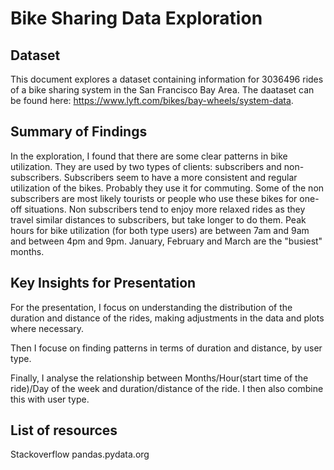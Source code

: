 # Bike Sharing Data Exploration 

## Dataset

This document explores a dataset containing information for 3036496 rides 
of a bike sharing system in the San Francisco Bay Area. The daataset can 
be found here: https://www.lyft.com/bikes/bay-wheels/system-data.



## Summary of Findings

In the exploration, I found that there are some clear patterns in bike utilization.
They are used by two types of clients: subscribers and non-subscribers. Subscribers
seem to have a more consistent and regular utilization of the bikes. Probably they 
use it for commuting. Some of the non subscribers are most likely tourists or people
who use these bikes for one-off situations. Non subscribers tend to enjoy more 
relaxed rides as they travel similar distances to subscribers, but take longer to do
them. Peak hours for bike utilization (for both type users) are between 7am and 9am 
and between 4pm and 9pm. January, February and March are the "busiest" months. 



## Key Insights for Presentation

For the presentation, I focus on understanding the distribution of the duration and distance of the rides, making adjustments in the data
and plots where necessary.

Then I focuse on finding patterns in terms of duration and distance, by user type.

Finally, I analyse the relationship between Months/Hour(start time of the ride)/Day of the week and duration/distance of the ride. I then 
also combine this with user type.


## List of resources
Stackoverflow
pandas.pydata.org



